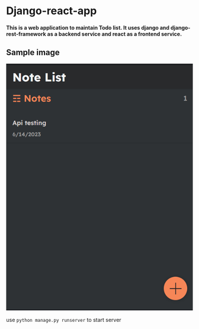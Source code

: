 # Django-react-app
#### This is a web application to maintain Todo list. It uses django and django-rest-framework as a backend service and react as a frontend service.
## Sample image
![alt text](https://github.com/Shadab-ju/Django-react-app/blob/master/sample.png?raw=true)

use `python manage.py runserver` to start server
